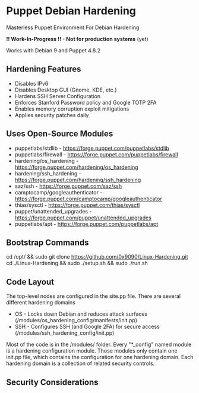 # Puppet Debian Hardening
Masterless Puppet Environment For Debian Hardening

**!! Work-In-Progress !! - Not for production systems** (yet)

Works with Debian 9 and Puppet 4.8.2

## Hardening Features
* Disables IPv6
* Disables Desktop GUI (Gnome, KDE, etc.)
* Hardens SSH Server Configuration
* Enforces Stanford Password policy and Google TOTP 2FA
* Enables memory corruption exploit mitigations
* Applies security patches daily

## Uses Open-Source Modules
* puppetlabs/stdlib - https://forge.puppet.com/puppetlabs/stdlib
* puppetlabs/firewall - https://forge.puppet.com/puppetlabs/firewall
* hardening/os_hardening - https://forge.puppet.com/hardening/os_hardening
* hardening/ssh_hardening - https://forge.puppet.com/hardening/ssh_hardening
* saz/ssh - https://forge.puppet.com/saz/ssh
* camptocamp/googleauthenticator - https://forge.puppet.com/camptocamp/googleauthenticator
* thias/sysctl - https://forge.puppet.com/thias/sysctl
* puppet/unattended_upgrades - https://forge.puppet.com/puppet/unattended_upgrades
* puppetlabs/apt - https://forge.puppet.com/puppetlabs/apt

## Bootstrap Commands
cd /opt/ && sudo git clone https://github.com/0x9090/Linux-Hardening.git
cd ./Linux-Hardening && sudo ./setup.sh && sudo ./run.sh

## Code Layout
The top-level nodes are configured in the site.pp file. There are several different hardening domains

* OS - Locks down Debian and reduces attack surfaces (/modules/os_hardening_config/manifests/init.pp)
* SSH - Configures SSH (and Google 2FA) for secure access (/modules/ssh_hardening_config/init.pp)

Most of the code is in the /modules/ folder.
Every "*_config" named module is a hardening configuration module. Those modules only contain one init.pp file, which
contains the configuration for one hardening domain. Each hardening domain is a collection of related security 
controls.

## Security Considerations
